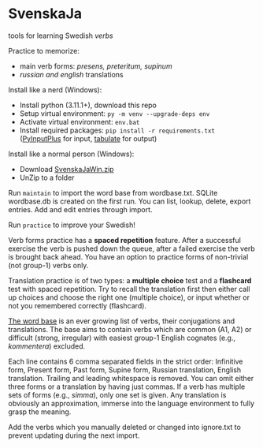 # SvenskaJa
tools for learning Swedish *verbs*

Practice to memorize:
* main verb forms: *presens, preteritum, supinum*
* *russian and english* translations

Install like a nerd (Windows):
* Install python (3.11.1+), download this repo
* Setup virtual environment: `py -m venv --upgrade-deps env`
* Activate virtual environment: `env.bat`
* Install required packages: `pip install -r requirements.txt` ([PyInputPlus](https://github.com/asweigart/pyinputplus) for input, [tabulate](https://github.com/astanin/python-tabulate) for output)

Install like a normal person (Windows):
* Download [SvenskaJaWin.zip](https://github.com/ilya112358/SvenskaJa/releases/latest/download/SvenskaJaWin.zip)
* UnZip to a folder

Run `maintain` to import the word base from wordbase.txt. SQLite wordbase.db is created on the first run. You can list, lookup, delete, export entries. Add and edit entries through import.

Run `practice` to improve your Swedish!

Verb forms practice has a **spaced repetition** feature. After a successful exercise the verb is pushed down the queue, after a failed exercise the verb is brought back ahead. You have an option to practice forms of non-trivial (not group-1) verbs only.

Translation practice is of two types: a **multiple choice** test and a **flashcard** test with spaced repetition. Try to recall the translation first then either call up choices and choose the right one (multiple choice), or input whether or not you remembered correctly (flashcard).

[The word base](wordbase.txt) is an ever growing list of verbs, their conjugations and translations. The base aims to contain verbs which are common (A1, A2) or difficult (strong, irregular) with easiest group-1 English cognates (e.g., *kommentera*) excluded. 

Each line contains 6 comma separated fields in the strict order: Infinitive form, Present form, Past form, Supine form, Russian translation, English translation. Trailing and leading whitespace is removed. You can omit either three forms or a translation by having just commas. If a verb has multiple sets of forms (e.g., *simma*), only one set is given. Any translation is obviously an approximation, immerse into the language environment to fully grasp the meaning.

Add the verbs which you manually deleted or changed into ignore.txt to prevent updating during the next import.
